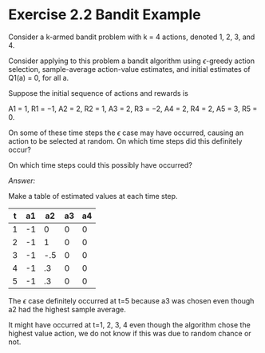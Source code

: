 # Exercise 2.2 Bandit Example 

Consider a k-armed bandit problem with k = 4 actions, denoted 1, 2, 3, and 4. 

Consider applying to this problem a bandit algorithm using $\epsilon$-greedy action selection, sample-average action-value estimates, and initial estimates of Q1(a) = 0, for all a. 

Suppose the initial sequence of actions and rewards is 

A1 = 1, R1 = −1, 
A2 = 2, R2 = 1, 
A3 = 2, R3 = −2,
A4 = 2, R4 = 2, 
A5 = 3, R5 = 0. 

On some of these time steps the $\epsilon$ case may have occurred, causing an action to be selected at random. 
On which time steps did this definitely occur? 

On which time steps could this possibly have occurred?

*Answer:* 

Make a table of estimated values at each time step. 

| t   | a1  | a2  |a3  | a4  |
|---  |---  |---  |--- |---  |
| 1   | -1  |  0  | 0  |  0  |
| 2   | -1  |  1  | 0  |  0  |
| 3   | -1  |-.5  | 0  |  0  |
| 4   | -1  | .3  | 0  |  0  |
| 5   | -1  | .3  | 0  |  0  |


The $\epsilon$ case definitely occurred at t=5 because a3 was chosen even though a2 had the highest sample average.  

It might have occurred at t=1, 2, 3, 4 even though the algorithm chose the highest value action, we do not know if this was due to random chance or not. 

